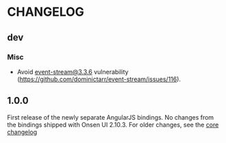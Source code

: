 
CHANGELOG
====

dev
---

 ### Misc

 * Avoid event-stream@3.3.6 vulnerability (https://github.com/dominictarr/event-stream/issues/116).

1.0.0
---
First release of the newly separate AngularJS bindings. No changes from the bindings shipped with Onsen UI 2.10.3. For older changes, see the [core changelog](../../CHANGELOG.md)

